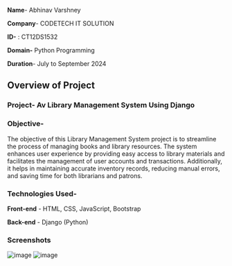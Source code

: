 **Name**- Abhinav Varshney 

**Company**- CODETECH IT SOLUTION

**ID-** : CT12DS1532 

**Domain-** Python Programming 

**Duration**- July to September 2024 


## Overview of Project

### Project- Av Library Management System Using Django

### Objective-
The objective of this Library Management System project is to streamline the process of managing books and library resources. The system enhances user experience by providing easy access to library materials and facilitates the management of user accounts and transactions. Additionally, it helps in maintaining accurate inventory records, reducing manual errors, and saving time for both librarians and patrons.
### Technologies Used-

**Front-end** - HTML, CSS, JavaScript, Bootstrap 

**Back-end** - Django (Python)


### Screenshots

![image](https://github.com/user-attachments/assets/8ecbd1f5-314c-4424-b53b-81ac509167a6)
![image](https://github.com/user-attachments/assets/26826664-aa2b-4a29-8789-4560f26b77d5)



